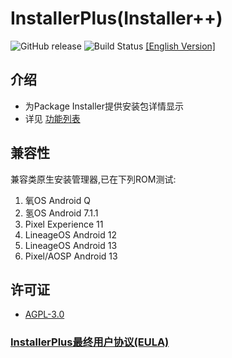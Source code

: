 # InstallerPlus(Installer++)

![GitHub release](https://img.shields.io/github/v/release/NextAlone/InstallerPlus?color=success&label=%E7%89%88%E6%9C%AC&logo=github) ![Build Status](https://img.shields.io/github/actions/workflow/status/NextAlone/InstallerPlus/autoci.yml?label=%E8%87%AA%E5%8A%A8%E6%9E%84%E5%BB%BA&logo=github) [[English Version]](./README.md)

## 介绍

- 为Package Installer提供安装包详情显示
- 详见 [功能列表](image/README_CN.md)

## 兼容性

兼容类原生安装管理器,已在下列ROM测试:

1. 氧OS Android Q
2. 氢OS Android 7.1.1
3. Pixel Experience 11
4. LineageOS Android 12
5. LineageOS Android 13
6. Pixel/AOSP Android 13

## 许可证

- [AGPL-3.0](./LICENSE.md)

### [InstallerPlus最终用户协议(EULA)](./app/src/main/assets/eula.md)
